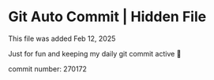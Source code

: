 # Git Auto Commit | Hidden File

This file was added Feb 12, 2025

Just for fun and keeping my daily git commit active 🤪

commit number: 270172
